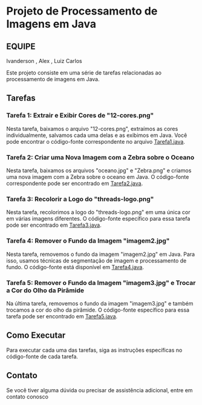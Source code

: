 # Projeto de Processamento de Imagens em Java

## EQUIPE
Ivanderson , Alex , Luiz Carlos

Este projeto consiste em uma série de tarefas relacionadas ao processamento de imagens em Java.

## Tarefas

### Tarefa 1: Extrair e Exibir Cores de "12-cores.png"

Nesta tarefa, baixamos o arquivo "12-cores.png", extraímos as cores individualmente, salvamos cada uma delas e as exibimos em Java. Você pode encontrar o código-fonte correspondente no arquivo [Tarefa1.java](Tarefa1.java).

### Tarefa 2: Criar uma Nova Imagem com a Zebra sobre o Oceano

Nesta tarefa, baixamos os arquivos "oceano.jpg" e "Zebra.png" e criamos uma nova imagem com a Zebra sobre o oceano em Java. O código-fonte correspondente pode ser encontrado em [Tarefa2.java](Tarefa2.java).

### Tarefa 3: Recolorir a Logo do "threads-logo.png"

Nesta tarefa, recolorimos a logo do "threads-logo.png" em uma única cor em várias imagens diferentes. O código-fonte específico para essa tarefa pode ser encontrado em [Tarefa3.java](Tarefa3.java).

### Tarefa 4: Remover o Fundo da Imagem "imagem2.jpg"

Nesta tarefa, removemos o fundo da imagem "imagem2.jpg" em Java. Para isso, usamos técnicas de segmentação de imagem e processamento de fundo. O código-fonte está disponível em [Tarefa4.java](Tarefa4.java).

### Tarefa 5: Remover o Fundo da Imagem "imagem3.jpg" e Trocar a Cor do Olho da Pirâmide

Na última tarefa, removemos o fundo da imagem "imagem3.jpg" e também trocamos a cor do olho da pirâmide. O código-fonte específico para essa tarefa pode ser encontrado em [Tarefa5.java](Tarefa5.java).

## Como Executar

Para executar cada uma das tarefas, siga as instruções específicas no código-fonte de cada tarefa.

## Contato

Se você tiver alguma dúvida ou precisar de assistência adicional, entre em contato conosco
